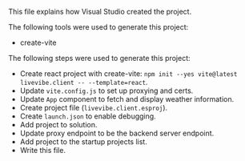This file explains how Visual Studio created the project.

The following tools were used to generate this project:
- create-vite

The following steps were used to generate this project:
- Create react project with create-vite: `npm init --yes vite@latest livevibe.client -- --template=react`.
- Update `vite.config.js` to set up proxying and certs.
- Update `App` component to fetch and display weather information.
- Create project file (`livevibe.client.esproj`).
- Create `launch.json` to enable debugging.
- Add project to solution.
- Update proxy endpoint to be the backend server endpoint.
- Add project to the startup projects list.
- Write this file.
